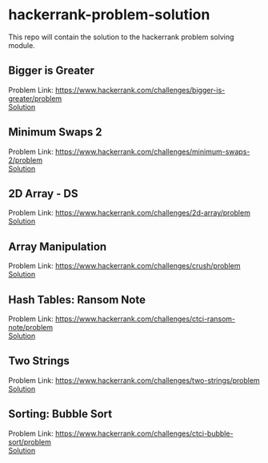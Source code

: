 # hackerrank-problem-solution

This repo will contain the solution to the hackerrank problem solving module. 


## Bigger is Greater 
Problem Link: https://www.hackerrank.com/challenges/bigger-is-greater/problem <br>
<a href="https://github.com/zenius/hackerrank-problem-solving/blob/master/bigger-is-greater">Solution</a>

## Minimum Swaps 2
Problem Link: https://www.hackerrank.com/challenges/minimum-swaps-2/problem <br>
<a href="https://github.com/zenius/hackerrank-problem-solving/blob/master/minimum-swaps-2">Solution</a>

## 2D Array - DS
Problem Link: https://www.hackerrank.com/challenges/2d-array/problem <br>
<a href="https://github.com/zenius/hackerrank-problem-solving/blob/master/2d-array">Solution</a>

## Array Manipulation
Problem Link: https://www.hackerrank.com/challenges/crush/problem <br>
<a href="https://github.com/zenius/hackerrank-problem-solving/blob/master/crush">Solution</a>

## Hash Tables: Ransom Note
Problem Link: https://www.hackerrank.com/challenges/ctci-ransom-note/problem <br>
<a href="https://github.com/zenius/hackerrank-problem-solving/blob/master/ctci-ransom-note">Solution</a>


## Two Strings
Problem Link: https://www.hackerrank.com/challenges/two-strings/problem <br>
<a href="https://github.com/zenius/hackerrank-problem-solving/blob/master/two-strings">Solution</a>


## Sorting: Bubble Sort
Problem Link: https://www.hackerrank.com/challenges/ctci-bubble-sort/problem <br>
<a href="https://github.com/zenius/hackerrank-problem-solving/blob/master/ctci-bubble-sort">Solution</a>
